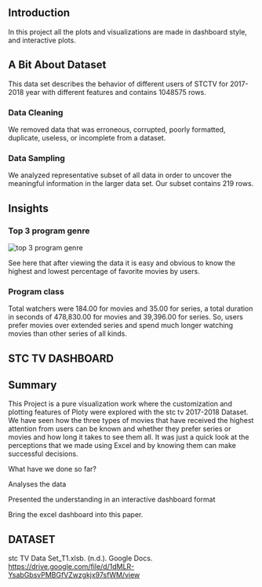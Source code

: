 ## Introduction
In this project all the plots and visualizations are made in dashboard style, and interactive plots.

## A Bit About Dataset
This data set describes the behavior of different users of STCTV for 2017-2018 year with different features and contains 1048575 rows.
### Data Cleaning
We removed data that was erroneous, corrupted, poorly formatted, duplicate, useless, or incomplete from a dataset.
### Data Sampling
We analyzed representative subset of all data in order to uncover the meaningful information in the larger data set. Our subset contains 219 rows.

## Insights
### Top 3 program genre
![top 3 program genre](https://github.com/jawaherIb/StcTV-Dashboard/assets/136590920/e726f55c-f7ec-43e8-a455-3d9a99fc5a46)

See here that after viewing the data it is easy and obvious to know the highest and lowest percentage of favorite movies by users. 
### Program class
Total watchers were 184.00 for movies and 35.00 for series, a total duration in seconds of 478,830.00 for movies and 39,396.00 for series.
So, users prefer movies over extended series and spend much longer watching movies than other series of all kinds.


## STC TV DASHBOARD




## Summary
This Project is a pure visualization work where the customization and plotting features of Ploty were explored with the stc tv 2017-2018 Dataset. 
We have seen how the three types of movies that have received the highest attention from users can be known and whether they prefer series or movies and how long it takes to see them all. It was just a quick look at the perceptions that we made using Excel and by knowing them can make successful decisions.

What have we done so far?

Analyses the data

Presented the understanding in an interactive dashboard format

Bring the excel dashboard into this paper.

## DATASET
  stc TV Data Set_T1.xlsb. (n.d.). Google Docs. https://drive.google.com/file/d/1dMLR-YsabGbsvPMBGfVZwzgkjx97sfWM/view
